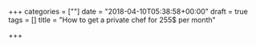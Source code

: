 +++
categories = [""]
date = "2018-04-10T05:38:58+00:00"
draft = true
tags = []
title = "How to get a private chef for 255$ per month"

+++
